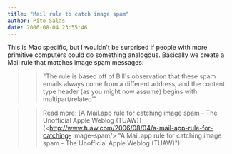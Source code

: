 ```yaml
---
title: "Mail rule to catch image spam"
author: Pito Salas
date: 2006-08-04 23:55:46
---
```

This is Mac specific, but I wouldn't be surprised if people with more
primitive computers could do something analogous. Basically we create a Mail
rule that matches image spam messages:

>>

>> "The rule is based off of Bill's observation that these spam emails always
come from a different address, and the content type header (as you might now
assume) begins with multipart/related'"

>>

>> Read more: [A Mail.app rule for catching image spam - The Unofficial Apple
Weblog (TUAW)](<http://www.tuaw.com/2006/08/04/a-mail-app-rule-for-catching-
image-spam/> "A Mail.app rule for catching image spam - The Unofficial Apple
Weblog \(TUAW\)")


